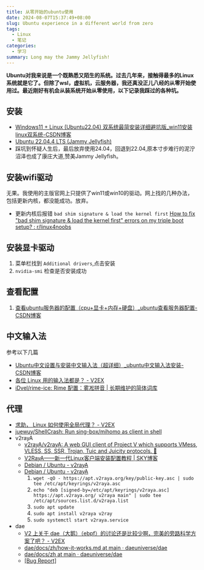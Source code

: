 ```yaml
---
title: 从零开始的ubuntu使用
date: 2024-08-07T15:37:49+08:00
slug: Ubuntu experience in a different world from zero
tags:
  - Linux
  - 笔记
categories:
  - 学习
summary: Long may the Jammy Jellyfish!
---
```

**Ubuntu对我来说是一个既熟悉又陌生的系统。过去几年来，接触得最多的Linux系统就是它了。但除了wsl，虚拟机，云服务器，我还真没正儿八经的从零开始使用过。最近刚好有机会从装系统开始从零使用，以下记录我踩过的各种坑。**

## 安装
- [Windows11 + Linux (Ubuntu22.04) 双系统最简安装详细避坑版_win11安装linux双系统-CSDN博客](https://blog.csdn.net/2401_84064328/article/details/137232169 )
- [Ubuntu 22.04.4 LTS (Jammy Jellyfish)](https://releases.ubuntu.com/jammy/ ) 
- 踩坑到怀疑人生后，最后放弃使用24.04，回退到22.04,原本寸步难行的泥泞沼泽也成了康庄大道,赞美Jammy Jellyfish。

## 安装wifi驱动
无果。我使用的主版官网上只提供了win11或win10的驱动。网上找的几种办法，包括更新内核，都没能成功。放弃。

- 更新内核后报错 `bad shim signature & load the kernel first`
  [How to fix "bad shim signature & load the kernel first" errors on my triple boot setup? : r/linux4noobs](https://www.reddit.com/r/linux4noobs/comments/10152n7/how_to_fix_bad_shim_signature_load_the_kernel/ )

## 安装显卡驱动
1. 菜单栏找到 `Additional drivers`,点击安装
2. `nvidia-smi` 检查是否安装成功

## 查看配置 
1. [查看ubuntu服务器的配置（cpu+显卡+内存+硬盘）_ubuntu查看服务器配置-CSDN博客](https://blog.csdn.net/lxfHaHaHa/article/details/95769201 )

## 中文输入法
参考以下几篇
- [Ubuntu中文设置与安装中文输入法（超详细）_ubuntu中文输入法安装-CSDN博客](https://blog.csdn.net/fr16021028/article/details/125891812 )
- [各位 Linux 用的输入法都是？ - V2EX](https://hk.v2ex.com/t/1055546)
- [iDvel/rime-ice: Rime 配置：雾凇拼音 | 长期维护的简体词库](https://github.com/iDvel/rime-ice )

## 代理 
- [求助， Linux 如何使用全局代理？ - V2EX](https://v2ex.com/t/988113 )
- [juewuy/ShellCrash: Run sing-box/mihomo as client in shell](https://github.com/juewuy/ShellCrash )
- v2rayA 
  - [v2rayA/v2rayA: A web GUI client of Project V which supports VMess, VLESS, SS, SSR, Trojan, Tuic and Juicity protocols. 🚀](https://github.com/v2rayA/v2rayA )
  - [V2RayA——新一代Linux客户端安装配置教程 | SKY博客](https://www.sky350.com/1210.html ) 
  - [Debian / Ubuntu - v2rayA](https://v2raya.org/en/docs/prologue/installation/debian/#start-v2raya--enable-v2raya-start-automatically )
  - [Debian / Ubuntu - v2rayA](https://v2raya.org/en/docs/prologue/installation/debian/ )
    1. `wget -qO - https://apt.v2raya.org/key/public-key.asc | sudo tee /etc/apt/keyrings/v2raya.asc`
    2. `echo "deb [signed-by=/etc/apt/keyrings/v2raya.asc] https://apt.v2raya.org/ v2raya main" | sudo tee /etc/apt/sources.list.d/v2raya.list`
    3. `sudo apt update`
    4. `sudo apt install v2raya v2ray`
    5. `sudo systemctl start v2raya.service`
- dae 
  - [V2 上关于 dae（大鹅）（ebpf）的讨论还是比较少啊，完美的旁路科学方案了吧？ - V2EX](https://v2ex.com/t/982840 )
  - [dae/docs/zh/how-it-works.md at main · daeuniverse/dae](https://github.com/daeuniverse/dae/blob/main/docs/zh/how-it-works.md )
  - [dae/docs/zh at main · daeuniverse/dae](https://github.com/daeuniverse/dae/tree/main/docs/zh )
  - [[Bug Report] <title>Ubuntu 启动不起来 · Issue #468 · daeuniverse/dae](https://github.com/daeuniverse/dae/issues/468 )
- electron-ssr 
  - [shadowsocksrr/electron-ssr: Shadowsocksr client using electron](https://github.com/shadowsocksrr/electron-ssr )
  - [linux配置SSR | Victrid's Personal Site](https://victrid.dev/2020/linux-pei-zhi-ssr/ )

ps: 在这上折腾最久，最终使用的是v2raya。

## ssh 
```bash
sudo apt update && sudo apt upgrade
sudo apt install openssh-server
sudo systemctl enable --now ssh
```

## 杂
- [Weird error when shutting down after update : r/archlinux](https://www.reddit.com/r/archlinux/comments/11dqzj0/weird_error_when_shutting_down_after_update/ )
- [查看Linux系统架构的命令，查看linux系统是哪种架构：AMD、ARM、x86、x86_64、pcc 或 查看Ubuntu的版本号 - 掘金](https://juejin.cn/post/7097032561092165640 )